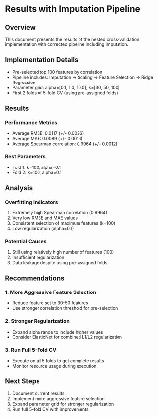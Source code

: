 # Results with Imputation Pipeline

## Overview
This document presents the results of the nested cross-validation implementation with corrected pipeline including imputation.

## Implementation Details
- Pre-selected top 100 features by correlation
- Pipeline includes: Imputation → Scaling → Feature Selection → Ridge Regression
- Parameter grid: alpha=[0.1, 1.0, 10.0], k=[30, 50, 100]
- First 2 folds of 5-fold CV (using pre-assigned folds)

## Results

### Performance Metrics
- Average RMSE: 0.0117 (+/- 0.0026)
- Average MAE: 0.0089 (+/- 0.0016)
- Average Spearman correlation: 0.9964 (+/- 0.0012)

### Best Parameters
- Fold 1: k=100, alpha=0.1
- Fold 2: k=100, alpha=0.1

## Analysis

### Overfitting Indicators
1. Extremely high Spearman correlation (0.9964)
2. Very low RMSE and MAE values
3. Consistent selection of maximum features (k=100)
4. Low regularization (alpha=0.1)

### Potential Causes
1. Still using relatively high number of features (100)
2. Insufficient regularization
3. Data leakage despite using pre-assigned folds

## Recommendations

### 1. More Aggressive Feature Selection
- Reduce feature set to 30-50 features
- Use stronger correlation threshold for pre-selection

### 2. Stronger Regularization
- Expand alpha range to include higher values
- Consider ElasticNet for combined L1/L2 regularization

### 3. Run Full 5-Fold CV
- Execute on all 5 folds to get complete results
- Monitor resource usage during execution

## Next Steps
1. Document current results
2. Implement more aggressive feature selection
3. Expand parameter grid for stronger regularization
4. Run full 5-fold CV with improvements
